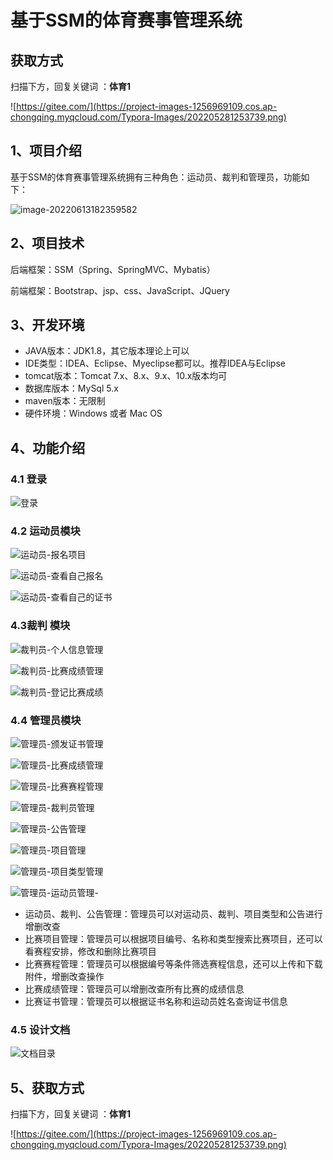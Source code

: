 # 基于SSM的体育赛事管理系统

## 获取方式

扫描下方，回复关键词  ：**体育1**

![https://gitee.com/](https://project-images-1256969109.cos.ap-chongqing.myqcloud.com/Typora-Images/202205281253739.png)

## 1、项目介绍

基于SSM的体育赛事管理系统拥有三种角色：运动员、裁判和管理员，功能如下：

![image-20220613182359582](https://project-images-1256969109.cos.ap-chongqing.myqcloud.com/Typora-Images/202206131823637.png)


## 2、项目技术

后端框架：SSM（Spring、SpringMVC、Mybatis）

前端框架：Bootstrap、jsp、css、JavaScript、JQuery

## 3、开发环境

- JAVA版本：JDK1.8，其它版本理论上可以
- IDE类型：IDEA、Eclipse、Myeclipse都可以。推荐IDEA与Eclipse
- tomcat版本：Tomcat 7.x、8.x、9.x、10.x版本均可
- 数据库版本：MySql 5.x
- maven版本：无限制
- 硬件环境：Windows 或者 Mac OS


## 4、功能介绍

### 4.1 登录

![登录](https://project-images-1256969109.cos.ap-chongqing.myqcloud.com/Typora-Images/202206131824144.jpg)

### 4.2 运动员模块

![运动员-报名项目](https://project-images-1256969109.cos.ap-chongqing.myqcloud.com/Typora-Images/202206131824360.jpg)

![运动员-查看自己报名](https://project-images-1256969109.cos.ap-chongqing.myqcloud.com/Typora-Images/202206131824801.jpg)

![运动员-查看自己的证书](https://project-images-1256969109.cos.ap-chongqing.myqcloud.com/Typora-Images/202206131824828.jpg)

### 4.3裁判 模块

![裁判员-个人信息管理](https://project-images-1256969109.cos.ap-chongqing.myqcloud.com/Typora-Images/202206131825760.jpg)

![裁判员-比赛成绩管理](https://project-images-1256969109.cos.ap-chongqing.myqcloud.com/Typora-Images/202206131825048.jpg)

![裁判员-登记比赛成绩](https://project-images-1256969109.cos.ap-chongqing.myqcloud.com/Typora-Images/202206131825603.jpg)

### 4.4 管理员模块

![管理员-颁发证书管理](https://project-images-1256969109.cos.ap-chongqing.myqcloud.com/Typora-Images/202206131825084.jpg)

![管理员-比赛成绩管理](https://project-images-1256969109.cos.ap-chongqing.myqcloud.com/Typora-Images/202206131825272.jpg)

![管理员-比赛赛程管理](https://project-images-1256969109.cos.ap-chongqing.myqcloud.com/Typora-Images/202206131825539.jpg)

![管理员-裁判员管理](https://project-images-1256969109.cos.ap-chongqing.myqcloud.com/Typora-Images/202206131825668.jpg)

![管理员-公告管理](https://project-images-1256969109.cos.ap-chongqing.myqcloud.com/Typora-Images/202206131825987.jpg)

![管理员-项目管理](https://project-images-1256969109.cos.ap-chongqing.myqcloud.com/Typora-Images/202206131825360.jpg)

![管理员-项目类型管理](https://project-images-1256969109.cos.ap-chongqing.myqcloud.com/Typora-Images/202206131825687.jpg)

![管理员-运动员管理-](https://project-images-1256969109.cos.ap-chongqing.myqcloud.com/Typora-Images/202206131826352.jpg)

- 运动员、裁判、公告管理：管理员可以对运动员、裁判、项目类型和公告进行增删改查
- 比赛项目管理：管理员可以根据项目编号、名称和类型搜索比赛项目，还可以看赛程安排，修改和删除比赛项目
- 比赛赛程管理：管理员可以根据编号等条件筛选赛程信息，还可以上传和下载附件，增删改查操作
- 比赛成绩管理：管理员可以增删改查所有比赛的成绩信息
- 比赛证书管理：管理员可以根据证书名称和运动员姓名查询证书信息

### 4.5 设计文档

![文档目录](https://project-images-1256969109.cos.ap-chongqing.myqcloud.com/Typora-Images/202206131826386.jpg)

## 5、获取方式

扫描下方，回复关键词  ：**体育1**



![https://gitee.com/](https://project-images-1256969109.cos.ap-chongqing.myqcloud.com/Typora-Images/202205281253739.png)

